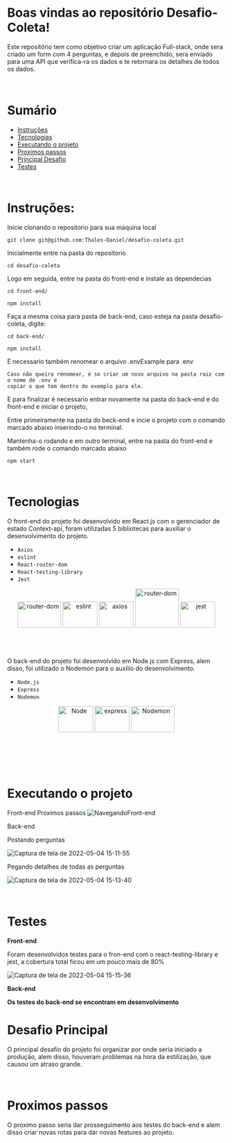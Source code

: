 # Boas vindas ao repositório Desafio-Coleta!


Este repositório tem como objetivo criar um aplicação Full-stack, onde sera criado um form com 4 perguntas, e depois de preenchido,
sera enviado para uma API que verifica-ra os dados e te retornara os detalhes de todos os dados.

<p>&nbsp</p>

# Sumário
- [Instruções](#instruções)
- [Tecnologias](#tecnologias)
- [Executando o projeto](#executando-o-projeto)
- [Proximos passos](#proximos-passos)
- [Principal Desafio](#desafio-principal)
- [Testes](#testes)

<p>&nbsp</p>

# Instruções:

Inicie clonando o repositorio para sua máquina local 
~~~
git clone git@github.com:Thales-Daniel/desafio-coleta.git
~~~
Inicialmente entre na pasta do repositorio
~~~
cd desafio-coleta
~~~
Logo em seguida, entre na pasta do front-end e instale as dependecias
~~~
cd front-end/
~~~
~~~
npm install
~~~
Faça a mesma coisa para pasta de back-end, caso esteja na pasta desafio-coleta, digite: 
~~~
cd back-end/
~~~
~~~
npm install
~~~
É necessario também renomear o arquivo .envExample para .env
~~~
Caso não queira renomear, é so criar um novo arquivo na pasta raiz com o nome de .env e
copiar o que tem dentro do exemplo para ele.
~~~
E para finalizar é necessario entrar novamente na pasta do back-end e do front-end e iniciar o projeto,

Entre primeiramente na pasta do beck-end  e incie o projeto com o comando marcado abaixo inserindo-o no terminal.

Mantenha-o rodando e em outro terminal, entre na pasta do front-end e também rode o comando marcado abaixo
~~~
npm start
~~~

<p>&nbsp</p>

# Tecnologias

O front-end do projeto foi desenvolvido em React.js com o gerenciador de estado Context-api, foram utilizadas
5 bibliotecas para auxiliar o desenvolvimento do projeto.


  - `Axios`
  - `eslint`
  - `React-router-dom`
  - `React-testing-library`
  - `Jest`

<div align="center">
  <img alt="router-dom" height="60" width="100" src="https://miro.medium.com/max/1400/0*8BlvIy8wNLlz6icM" />
  <img alt="eslint" height="60" width="80" src="https://cdn.jsdelivr.net/gh/devicons/devicon/icons/eslint/eslint-original.svg" />
  <img alt="axios" height="60" width="80" src="https://upload.wikimedia.org/wikipedia/commons/c/c8/Axios_logo_%282020%29.svg" />
  <img alt="router-dom" height="90" width="100" src="https://testing-library.com/img/octopus-128x128.png" />
  <img alt="jest" height="60" width="80" src="https://cdn.jsdelivr.net/gh/devicons/devicon/icons/jest/jest-plain.svg" />
  <br />
  <br />
</div>
  <br />
  <br />
  
  O back-end do projeto foi desenvolvido em Node.js com Express, alem disso, foi
  utilizado o Nodemon para o auxilio do desenvolvimento.


  - `Node.js`
  - `Express`
  - `Nodemon`

<div align="center">
  <img alt="Node" height="60" width="80" src="https://cdn.jsdelivr.net/gh/devicons/devicon/icons/nodejs/nodejs-original.svg" />
  <img alt="express" height="60" width="80" src="https://cdn.jsdelivr.net/gh/devicons/devicon/icons/express/express-original.svg" />
  <img alt="Nodemon" height="60" width="100" src="https://blog.intelligentbee.com/wp-content/uploads/2017/06/nodemon3-1.png" />
  <br />
  <br />
</div>
  <br />
  <br />

<p>&nbsp</p>

# Executando o projeto

  Front-end
Proximos passos
![NavegandoFront-end](https://user-images.githubusercontent.com/82240828/166749735-bcfabdf5-0b0e-4afd-958b-62a8bd3405a6.gif)


  Back-end
  
  Postando perguntas

  ![Captura de tela de 2022-05-04 15-11-55](https://user-images.githubusercontent.com/82240828/166795954-b1c68f9c-ef56-4ae2-8be0-52a1d04369b6.png)

  Pegando detalhes de todas as perguntas
  
  ![Captura de tela de 2022-05-04 15-13-40](https://user-images.githubusercontent.com/82240828/166798504-551c8e13-fb15-4536-a683-b7a765670d1e.png)


<p>&nbsp</p>

# Testes

  <strong>Front-end</strong>
  
Foram desenvolvidos testes para o fron-end com o react-testing-library e jest, a cobertura total ficou em um pouco mais de 80%

![Captura de tela de 2022-05-04 15-15-36](https://user-images.githubusercontent.com/82240828/166800011-6d2a8ba3-2113-41db-929a-8f98af5a349c.png)


   <strong>Back-end</strong>

<strong>Os testes do back-end se encontram em desenvolvimento</strong>


# Desafio Principal
  
O principal desafio do projeto foi organizar por onde seria iniciado a produção, alem disso, houveram problemas na hora da estilização, que
causou um atraso grande.

<p>&nbsp</p>


# Proximos passos

O proximo passo seria dar prosseguimento aos testes do back-end e alem disso
criar novas rotas para dar novas features ao projeto.
